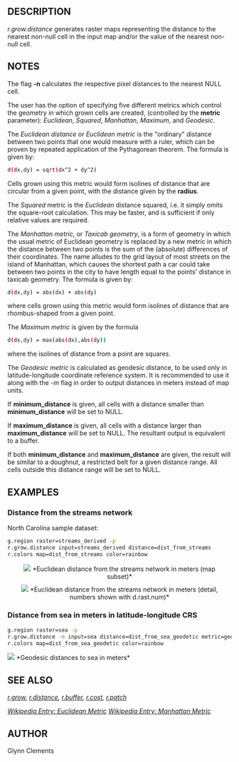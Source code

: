 ## DESCRIPTION

*r.grow.distance* generates raster maps representing the distance to the
nearest non-null cell in the input map and/or the value of the nearest
non-null cell.

## NOTES

The flag **-n** calculates the respective pixel distances to the nearest
NULL cell.

The user has the option of specifying five different metrics which
control the geometry in which grown cells are created, (controlled by
the **metric** parameter): *Euclidean*, *Squared*, *Manhattan*,
*Maximum*, and *Geodesic*.

The *Euclidean distance* or *Euclidean metric* is the "ordinary"
distance between two points that one would measure with a ruler, which
can be proven by repeated application of the Pythagorean theorem. The
formula is given by:

```bash
d(dx,dy) = sqrt(dx^2 + dy^2)
```

Cells grown using this metric would form isolines of distance that are
circular from a given point, with the distance given by the **radius**.

The *Squared* metric is the *Euclidean* distance squared, i.e. it simply
omits the square-root calculation. This may be faster, and is sufficient
if only relative values are required.

The *Manhattan metric*, or *Taxicab geometry*, is a form of geometry in
which the usual metric of Euclidean geometry is replaced by a new metric
in which the distance between two points is the sum of the (absolute)
differences of their coordinates. The name alludes to the grid layout of
most streets on the island of Manhattan, which causes the shortest path
a car could take between two points in the city to have length equal to
the points' distance in taxicab geometry. The formula is given by:

```bash
d(dx,dy) = abs(dx) + abs(dy)
```

where cells grown using this metric would form isolines of distance that
are rhombus-shaped from a given point.

The *Maximum metric* is given by the formula

```bash
d(dx,dy) = max(abs(dx),abs(dy))
```

where the isolines of distance from a point are squares.

The *Geodesic metric* is calculated as geodesic distance, to be used
only in latitude-longitude coordinate reference system. It is
recommended to use it along with the *-m* flag in order to output
distances in meters instead of map units.

If **minimum_distance** is given, all cells with a distance smaller than
**minimum_distance** will be set to NULL.

If **maximum_distance** is given, all cells with a distance larger than
**maximum_distance** will be set to NULL. The resultant output is
equivalent to a buffer.

If both **minimum_distance** and **maximum_distance** are given, the
result will be similar to a doughnut, a restricted belt for a given
distance range. All cells outside this distance range will be set to
NULL.

## EXAMPLES

### Distance from the streams network

North Carolina sample dataset:

```bash
g.region raster=streams_derived -p
r.grow.distance input=streams_derived distance=dist_from_streams
r.colors map=dist_from_streams color=rainbow
```

<div align="center" style="margin: 10px">

<img src="r_grow_distance.png" data-border="0" />
*Euclidean distance from the streams network in meters (map subset)*

</div>

<div align="center" style="margin: 10px">

<img src="r_grow_distance_zoom.png" data-border="0" />
*Euclidean distance from the streams network in meters (detail, numbers
shown with d.rast.num)*

</div>

### Distance from sea in meters in latitude-longitude CRS

```bash
g.region raster=sea -p
r.grow.distance -m input=sea distance=dist_from_sea_geodetic metric=geodesic
r.colors map=dist_from_sea_geodetic color=rainbow
```

<img src="r_grow_distance_sea.png" data-border="1" />
*Geodesic distances to sea in meters*

## SEE ALSO

*[r.grow](r.grow.md), [r.distance](r.distance.md),
[r.buffer](r.buffer.md), [r.cost](r.cost.md), [r.patch](r.patch.md)*

*[Wikipedia Entry: Euclidean
Metric](https://en.wikipedia.org/wiki/Euclidean_metric)
[Wikipedia Entry: Manhattan
Metric](https://en.wikipedia.org/wiki/Manhattan_metric)*

## AUTHOR

Glynn Clements
